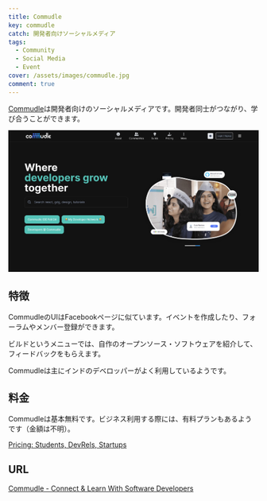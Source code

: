 ```yaml
---
title: Commudle
key: commudle
catch: 開発者向けソーシャルメディア
tags:
  - Community
  - Social Media
  - Event
cover: /assets/images/commudle.jpg
comment: true
---
```


[Commudle](https://www.commudle.com/)は開発者向けのソーシャルメディアです。開発者同士がつながり、学び合うことができます。

[![CommudleのWebサイト](/assets/images/commudle.jpg)](https://www.commudle.com/)

<!--more-->

## 特徴

CommudleのUIはFacebookページに似ています。イベントを作成したり、フォーラムやメンバー登録ができます。

ビルドというメニューでは、自作のオープンソース・ソフトウェアを紹介して、フィードバックをもらえます。

Commudleは主にインドのデベロッパーがよく利用しているようです。

## 料金

Commudleは基本無料です。ビジネス利用する際には、有料プランもあるようです（金額は不明）。

[Pricing: Students, DevRels, Startups](https://www.commudle.com/pricing)

## URL

[Commudle - Connect & Learn With Software Developers](https://www.commudle.com/)
